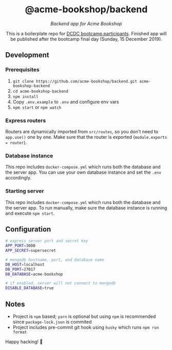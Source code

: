 <!-- markdownlint-disable MD033 MD036 -->

<div align=center>

# @acme-bookshop/backend

_Backend app for Acme Bookshop_

This is a boilerplate repo for [DCDC bootcamp participants](http://dilo.id/Event/Detail/551). Finished app will be published after the bootcamp final day (Sunday, 15 December 2019).

</div>

## Development

### Prerequisites

1. `git clone https://github.com/acme-bookshop/backend.git acme-bookshop-backend`
2. `cd acme-bookshop-backend`
3. `npm install`
4. Copy `.env.example` to `.env` and configure env vars
5. `npm start` or `npm watch`

### Express routers

Routers are dynamically imported from `src/routes`, so you don't need to `app.use()` one by one. Make sure that the router is exported (`module.exports = router`).

### Database instance

This repo includes `docker-compose.yml` which runs both the database and the server app. You can use your own database instance and set the `.env` accordingly.

### Starting server

This repo includes `docker-compose.yml` which runs both the database and the server app. To run manually, make sure the database instance is running and execute `npm start`.

## Configuration

```bash
# express server port and secret key
APP_PORT=3000
APP_SECRET=supersecret

# mongodb hostname, port, and database name
DB_HOST=localhost
DB_PORT=27017
DB_DATABASE=acme-bookshop

# if enabled, server will not connect to mongodb
DISABLE_DATABASE=true
```

## Notes

- Project is `npm` based; `yarn` is optional but using `npm` is recommended since `package-lock.json` is commited
- Project includes pre-commit git hook using `husky` which runs `npm run format`

Happy hacking! 🎉
